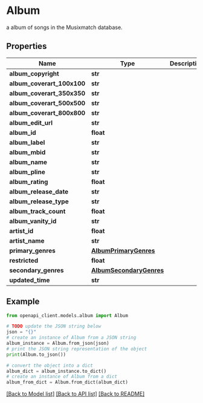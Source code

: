 # Album

a album of songs in the Musixmatch database.

## Properties

Name | Type | Description | Notes
------------ | ------------- | ------------- | -------------
**album_copyright** | **str** |  | [optional] 
**album_coverart_100x100** | **str** |  | [optional] 
**album_coverart_350x350** | **str** |  | [optional] 
**album_coverart_500x500** | **str** |  | [optional] 
**album_coverart_800x800** | **str** |  | [optional] 
**album_edit_url** | **str** |  | [optional] 
**album_id** | **float** |  | [optional] 
**album_label** | **str** |  | [optional] 
**album_mbid** | **str** |  | [optional] 
**album_name** | **str** |  | [optional] 
**album_pline** | **str** |  | [optional] 
**album_rating** | **float** |  | [optional] 
**album_release_date** | **str** |  | [optional] 
**album_release_type** | **str** |  | [optional] 
**album_track_count** | **float** |  | [optional] 
**album_vanity_id** | **str** |  | [optional] 
**artist_id** | **float** |  | [optional] 
**artist_name** | **str** |  | [optional] 
**primary_genres** | [**AlbumPrimaryGenres**](AlbumPrimaryGenres.md) |  | [optional] 
**restricted** | **float** |  | [optional] 
**secondary_genres** | [**AlbumSecondaryGenres**](AlbumSecondaryGenres.md) |  | [optional] 
**updated_time** | **str** |  | [optional] 

## Example

```python
from openapi_client.models.album import Album

# TODO update the JSON string below
json = "{}"
# create an instance of Album from a JSON string
album_instance = Album.from_json(json)
# print the JSON string representation of the object
print(Album.to_json())

# convert the object into a dict
album_dict = album_instance.to_dict()
# create an instance of Album from a dict
album_from_dict = Album.from_dict(album_dict)
```
[[Back to Model list]](../README.md#documentation-for-models) [[Back to API list]](../README.md#documentation-for-api-endpoints) [[Back to README]](../README.md)


